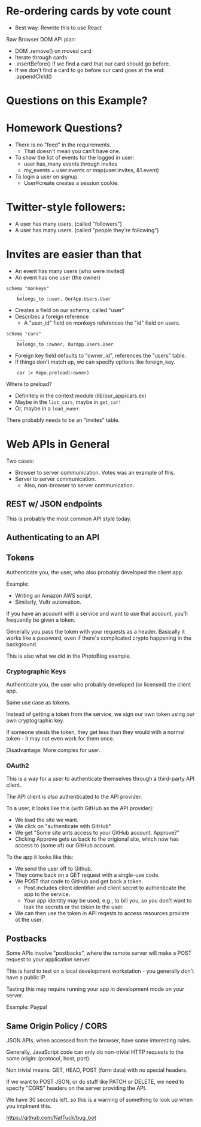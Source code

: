 
# Re-ordering cards by vote count

 - Best way: Rewrite this to use React
 
Raw Browser DOM API plan:

 - DOM .remove() on moved card
 - Iterate through cards
 - .insertBefore() if we find a card
   that our card should go before.
 - If we don't find a card to go before
   our card goes at the end: .appendChild()

# Questions on this Example?

# Homework Questions?

 - There is no "feed" in the requirements.
   - That doesn't mean you can't have one.
 - To show the list of events for the logged
   in user:
   - user has_many events through invites
   - my_events = user.events or map(user.invites, &1.event)
 - To login a user on signup.
   - User#create creates a session cookie.

# Twitter-style followers:

 - A user has many users. (called "followers") 
 - A user has many users. (called "people they're following")

# Invites are easier than that

 - An event has many users (who were invited)
 - An event has one user (the owner)
 
```
schema "monkeys"
    ...
    belongs_to :user, OurApp.Users.User
```

  - Creates a field on our schema, called "user"
  - Describes a foreign reference
    - A "user_id" field on monkeys references
      the "id" field on users.

```
schema "cars"
    ...
    belongs_to :owner, OurApp.Users.User
```
 
 - Foreign key field defaults to "owner_id",
   references the "users" table.
 - If things don't match up, we can specify
   options like foreign_key.

```
    car |> Repo.preload(:owner)
```

Where to preload?

 - Definitely in the context module (lib/our_app/cars.ex)
 - Maybe in the ```list_cars```, maybe in ```get_car!```
 - Or, maybe in a ```load_owner```.

There probably needs to be an "invites" table.

# Web APIs in General

Two cases:

 - Browser to server communication. Votes was
   an example of this.
 - Server to server communication.
   - Also, non-browser to server communication.

## REST w/ JSON endpoints

This is probably the most common API style today.

## Authenticating to an API

## Tokens

Authenticate you, the user, who also
probably developed the client app.

Example: 
 
 - Writing an Amazon AWS script.
 - Similarly, Vultr automation.

If you have an account with a service and
want to use that account, you'll frequently be
given a token.

Generally you pass the token with your requests
as a header. Basically it works like a password,
even if there's complicated crypto happening
in the background.

This is also what we did in the PhotoBlog example.

### Cryptographic Keys

Authenticate you, the user who
probably developed (or licensed) the client app.

Same use case as tokens.

Instead of getting a token from the service, we
sign our own token using our own cryptographic key.

If someone steals the token, they get less than
they would with a normal token - it may not even
work for them once.

Disadvantage: More complex for user.

### OAuth2

This is a way for a user to authenticate
themselves through a third-party API client.

The API client is *also* authenticated to the
API provider.

To a user, it looks like this (with GitHub
as the API provider):

 - We load the site we want.
 - We click on "authenticate with GitHub"
 - We get "Some site ants access to your
   GitHub account. Approve?"
 - Clicking Approve gets us back to the
   origional site, which now has access
   to (some of) our GitHub account.

To the app it looks like this:

 - We send the user off to Github.
 - They come back on a GET request with
   a single-use code.
 - We POST that code to GitHub and get
   back a token.
   - Post includes client identifier
     and client secret to authenticate
     the app to the service.
   - Your app identity may be used, e.g.,
     to bill you, so you don't want to
     leak the secrets or the token to
     the user.
 - We can then use the token in API reqests
   to access resources proviate ot the user.

## Postbacks

Some APIs involve "postbacks", where the
remote server will make a POST request to
your application server.

This is hard to test on a local development
workstation - you generally don't have a public
IP.

Testing this may require running your app in
development mode on your server.

Example: Paypal

## Same Origin Policy / CORS

JSON APIs, when accessed from the browser,
have some interesting rules.

Generally, JavaScript code can only do non-trivial
HTTP requests to the same origin: (protocol, host, port).

Non trivial means: GET, HEAD, POST (form data) with
no special headers.

If we want to POST JSON, or do stuff like PATCH or 
DELETE, we need to specify "CORS" headers on the 
server providing the API.

We have 30 seconds left, so this is a warning of
something to look up when you implment this.

https://github.com/NatTuck/bug_bot
